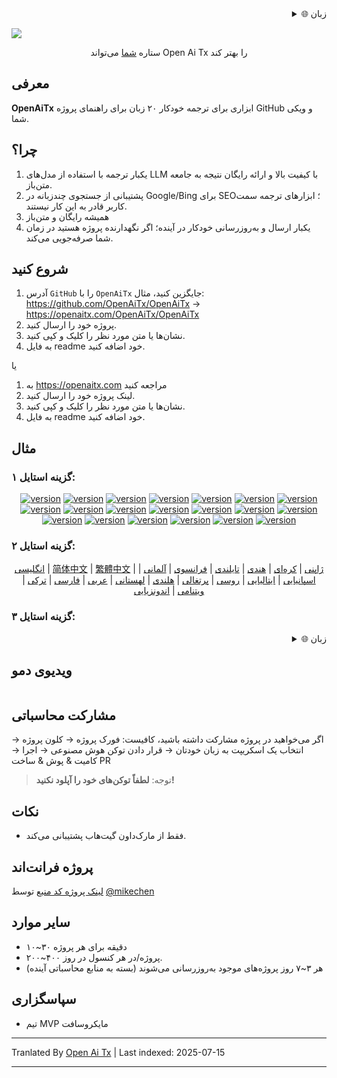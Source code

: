 <div align="right" >
  <details>
    <summary >🌐 زبان</summary>
    <div>
      <div align="right">
        <p><a href="https://openaitx.github.io/view.html?user=OpenAiTx&project=OpenAiTx&lang=en">انگلیسی</a></p>
        <p><a href="https://openaitx.github.io/view.html?user=OpenAiTx&project=OpenAiTx&lang=zh-CN">简体中文</a></p>
        <p><a href="https://openaitx.github.io/view.html?user=OpenAiTx&project=OpenAiTx&lang=zh-TW">繁體中文</a></p>
        <p><a href="https://openaitx.github.io/view.html?user=OpenAiTx&project=OpenAiTx&lang=ja">ژاپنی</a></p>
        <p><a href="https://openaitx.github.io/view.html?user=OpenAiTx&project=OpenAiTx&lang=ko">کره‌ای</a></p>
        <p><a href="https://openaitx.github.io/view.html?user=OpenAiTx&project=OpenAiTx&lang=hi">هندی</a></p>
        <p><a href="https://openaitx.github.io/view.html?user=OpenAiTx&project=OpenAiTx&lang=th">تایلندی</a></p>
        <p><a href="https://openaitx.github.io/view.html?user=OpenAiTx&project=OpenAiTx&lang=fr">فرانسوی</a></p>
        <p><a href="https://openaitx.github.io/view.html?user=OpenAiTx&project=OpenAiTx&lang=de">آلمانی</a></p>
        <p><a href="https://openaitx.github.io/view.html?user=OpenAiTx&project=OpenAiTx&lang=es">اسپانیایی</a></p>
        <p><a href="https://openaitx.github.io/view.html?user=OpenAiTx&project=OpenAiTx&lang=it">ایتالیایی</a></p>
        <p><a href="https://openaitx.github.io/view.html?user=OpenAiTx&project=OpenAiTx&lang=ru">روسی</a></p>
        <p><a href="https://openaitx.github.io/view.html?user=OpenAiTx&project=OpenAiTx&lang=pt">پرتغالی</a></p>
        <p><a href="https://openaitx.github.io/view.html?user=OpenAiTx&project=OpenAiTx&lang=nl">هلندی</a></p>
        <p><a href="https://openaitx.github.io/view.html?user=OpenAiTx&project=OpenAiTx&lang=pl">لهستانی</a></p>
        <p><a href="https://openaitx.github.io/view.html?user=OpenAiTx&project=OpenAiTx&lang=ar">عربی</a></p>
        <p><a href="https://openaitx.github.io/view.html?user=OpenAiTx&project=OpenAiTx&lang=fa">فارسی</a></p>
        <p><a href="https://openaitx.github.io/view.html?user=OpenAiTx&project=OpenAiTx&lang=tr">ترکی</a></p>
        <p><a href="https://openaitx.github.io/view.html?user=OpenAiTx&project=OpenAiTx&lang=vi">ویتنامی</a></p>
        <p><a href="https://openaitx.github.io/view.html?user=OpenAiTx&project=OpenAiTx&lang=id">اندونزیایی</a></p>
      </div>
    </div>
  </details>
</div>

![](https://openaitx.github.io/logo_crop.png)



<div align="center">
 ستاره <a href="https://github.com/OpenAiTx/OpenAiTx">شما</a> می‌تواند Open Ai Tx را بهتر کند
</div>


## معرفی

**OpenAiTx** ابزاری برای ترجمه خودکار ۲۰ زبان برای راهنمای پروژه GitHub و ویکی شما.

## چرا؟

1. یکبار ترجمه با استفاده از مدل‌های LLM با کیفیت بالا و ارائه رایگان نتیجه به جامعه متن‌باز.
2. پشتیبانی از جستجوی چندزبانه در Google/Bing برای SEO؛ ابزارهای ترجمه سمت کاربر قادر به این کار نیستند.
3. همیشه رایگان و متن‌باز
4. یکبار ارسال و به‌روزرسانی خودکار در آینده؛ اگر نگهدارنده پروژه هستید در زمان شما صرفه‌جویی می‌کند.


## شروع کنید

1. آدرس `GitHub` را با `OpenAiTx` جایگزین کنید، مثال: https://github.com/OpenAiTx/OpenAiTx → https://openaitx.com/OpenAiTx/OpenAiTx  
2. پروژه خود را ارسال کنید.
3. نشان‌ها یا متن مورد نظر را کلیک و کپی کنید.
4. به فایل readme خود اضافه کنید.

یا

1. به https://openaitx.com مراجعه کنید
2. لینک پروژه خود را ارسال کنید.
3. نشان‌ها یا متن مورد نظر را کلیک و کپی کنید.
4. به فایل readme خود اضافه کنید.

## مثال

### گزینه استایل ۱:

<div align="center"><p><a href="https://openaitx.github.io/view.html?user=OpenAiTx&project=OpenAiTx&lang=en"><img src="https://img.shields.io/badge/EN-white" alt="version"></a> <a href="https://openaitx.github.io/view.html?user=OpenAiTx&project=OpenAiTx&lang=zh-CN"><img src="https://img.shields.io/badge/简中-white" alt="version"></a> <a href="https://openaitx.github.io/view.html?user=OpenAiTx&project=OpenAiTx&lang=zh-TW"><img src="https://img.shields.io/badge/繁中-white" alt="version"></a> <a href="https://openaitx.github.io/view.html?user=OpenAiTx&project=OpenAiTx&lang=ja"><img src="https://img.shields.io/badge/日本語-white" alt="version"></a> <a href="https://openaitx.github.io/view.html?user=OpenAiTx&project=OpenAiTx&lang=ko"><img src="https://img.shields.io/badge/한국어-white" alt="version"></a> <a href="https://openaitx.github.io/view.html?user=OpenAiTx&project=OpenAiTx&lang=hi"><img src="https://img.shields.io/badge/हिन्दी-white" alt="version"></a> <a href="https://openaitx.github.io/view.html?user=OpenAiTx&project=OpenAiTx&lang=th"><img src="https://img.shields.io/badge/ไทย-white" alt="version"></a> <a href="https://openaitx.github.io/view.html?user=OpenAiTx&project=OpenAiTx&lang=fr"><img src="https://img.shields.io/badge/Français-white" alt="version"></a> <a href="https://openaitx.github.io/view.html?user=OpenAiTx&project=OpenAiTx&lang=de"><img src="https://img.shields.io/badge/Deutsch-white" alt="version"></a> <a href="https://openaitx.github.io/view.html?user=OpenAiTx&project=OpenAiTx&lang=es"><img src="https://img.shields.io/badge/Español-white" alt="version"></a> <a href="https://openaitx.github.io/view.html?user=OpenAiTx&project=OpenAiTx&lang=it"><img src="https://img.shields.io/badge/Italiano-white" alt="version"></a> <a href="https://openaitx.github.io/view.html?user=OpenAiTx&project=OpenAiTx&lang=ru"><img src="https://img.shields.io/badge/Русский-white" alt="version"></a> <a href="https://openaitx.github.io/view.html?user=OpenAiTx&project=OpenAiTx&lang=pt"><img src="https://img.shields.io/badge/Português-white" alt="version"></a> <a href="https://openaitx.github.io/view.html?user=OpenAiTx&project=OpenAiTx&lang=nl"><img src="https://img.shields.io/badge/Nederlands-white" alt="version"></a> <a href="https://openaitx.github.io/view.html?user=OpenAiTx&project=OpenAiTx&lang=pl"><img src="https://img.shields.io/badge/Polski-white" alt="version"></a> <a href="https://openaitx.github.io/view.html?user=OpenAiTx&project=OpenAiTx&lang=ar"><img src="https://img.shields.io/badge/العربية-white" alt="version"></a> <a href="https://openaitx.github.io/view.html?user=OpenAiTx&project=OpenAiTx&lang=fa"><img src="https://img.shields.io/badge/فارسی-white" alt="version"></a> <a href="https://openaitx.github.io/view.html?user=OpenAiTx&project=OpenAiTx&lang=tr"><img src="https://img.shields.io/badge/Türkçe-white" alt="version"></a> <a href="https://openaitx.github.io/view.html?user=OpenAiTx&project=OpenAiTx&lang=vi"><img src="https://img.shields.io/badge/Tiếng Việt-white" alt="version"></a> <a href="https://openaitx.github.io/view.html?user=OpenAiTx&project=OpenAiTx&lang=id"><img src="https://img.shields.io/badge/Bahasa Indonesia-white" alt="version"></a> </p></div>

### گزینه استایل ۲:

<p align="center">
  <a href="https://openaitx.github.io/view.html?user=OpenAiTx&project=OpenAiTx&lang=en">انگلیسی</a> |
  <a href="https://openaitx.github.io/view.html?user=OpenAiTx&project=OpenAiTx&lang=zh-CN">简体中文</a> |
  <a href="https://openaitx.github.io/view.html?user=OpenAiTx&project=OpenAiTx&lang=zh-TW">繁體中文</a> |
  <a href="https://openaitx.github.io/view.html?user=OpenAiTx&project=OpenAiTx&lang=ja">ژاپنی</a> |
  <a href="https://openaitx.github.io/view.html?user=OpenAiTx&project=OpenAiTx&lang=ko">کره‌ای</a> |
  <a href="https://openaitx.github.io/view.html?user=OpenAiTx&project=OpenAiTx&lang=hi">هندی</a> |
  <a href="https://openaitx.github.io/view.html?user=OpenAiTx&project=OpenAiTx&lang=th">تایلندی</a> |
  <a href="https://openaitx.github.io/view.html?user=OpenAiTx&project=OpenAiTx&lang=fr">فرانسوی</a> |
  <a href="https://openaitx.github.io/view.html?user=OpenAiTx&project=OpenAiTx&lang=de">آلمانی</a> |
  <a href="https://openaitx.github.io/view.html?user=OpenAiTx&project=OpenAiTx&lang=es">اسپانیایی</a> |
  <a href="https://openaitx.github.io/view.html?user=OpenAiTx&project=OpenAiTx&lang=it">ایتالیایی</a> |
  <a href="https://openaitx.github.io/view.html?user=OpenAiTx&project=OpenAiTx&lang=ru">روسی</a> |
  <a href="https://openaitx.github.io/view.html?user=OpenAiTx&project=OpenAiTx&lang=pt">پرتغالی</a> |
  <a href="https://openaitx.github.io/view.html?user=OpenAiTx&project=OpenAiTx&lang=nl">هلندی</a> |
  <a href="https://openaitx.github.io/view.html?user=OpenAiTx&project=OpenAiTx&lang=pl">لهستانی</a> |
  <a href="https://openaitx.github.io/view.html?user=OpenAiTx&project=OpenAiTx&lang=ar">عربی</a> |
  <a href="https://openaitx.github.io/view.html?user=OpenAiTx&project=OpenAiTx&lang=fa">فارسی</a> |
  <a href="https://openaitx.github.io/view.html?user=OpenAiTx&project=OpenAiTx&lang=tr">ترکی</a> |
  <a href="https://openaitx.github.io/view.html?user=OpenAiTx&project=OpenAiTx&lang=vi">ویتنامی</a> |
  <a href="https://openaitx.github.io/view.html?user=OpenAiTx&project=OpenAiTx&lang=id">اندونزیایی</a>
</p>

### گزینه استایل ۳:

<div align="right" >
  <details>
<summary >🌐 زبان</summary>
<div>
  <div align="right">
    <p><a href="https://openaitx.github.io/view.html?user=OpenAiTx&project=OpenAiTx&lang=en">انگلیسی</a></p>
    <p><a href="https://openaitx.github.io/view.html?user=OpenAiTx&project=OpenAiTx&lang=zh-CN">简体中文</a></p>
    <p><a href="https://openaitx.github.io/view.html?user=OpenAiTx&project=OpenAiTx&lang=zh-TW">繁體中文</a></p>
    <p><a href="https://openaitx.github.io/view.html?user=OpenAiTx&project=OpenAiTx&lang=ja">ژاپنی</a></p>
    <p><a href="https://openaitx.github.io/view.html?user=OpenAiTx&project=OpenAiTx&lang=ko">کره‌ای</a></p>
    <p><a href="https://openaitx.github.io/view.html?user=OpenAiTx&project=OpenAiTx&lang=hi">هندی</a></p>
    <p><a href="https://openaitx.github.io/view.html?user=OpenAiTx&project=OpenAiTx&lang=th">تایلندی</a></p>
    <p><a href="https://openaitx.github.io/view.html?user=OpenAiTx&project=OpenAiTx&lang=fr">فرانسوی</a></p>
    <p><a href="https://openaitx.github.io/view.html?user=OpenAiTx&project=OpenAiTx&lang=de">آلمانی</a></p>
    <p><a href="https://openaitx.github.io/view.html?user=OpenAiTx&project=OpenAiTx&lang=es">اسپانیایی</a></p>
    <p><a href="https://openaitx.github.io/view.html?user=OpenAiTx&project=OpenAiTx&lang=it">ایتالیایی</a></p>
    <p><a href="https://openaitx.github.io/view.html?user=OpenAiTx&project=OpenAiTx&lang=ru">روسی</a></p>
    <p><a href="https://openaitx.github.io/view.html?user=OpenAiTx&project=OpenAiTx&lang=pt">پرتغالی</a></p>
    <p><a href="https://openaitx.github.io/view.html?user=OpenAiTx&project=OpenAiTx&lang=nl">هلندی</a></p>
    <p><a href="https://openaitx.github.io/view.html?user=OpenAiTx&project=OpenAiTx&lang=pl">لهستانی</a></p>
    <p><a href="https://openaitx.github.io/view.html?user=OpenAiTx&project=OpenAiTx&lang=ar">عربی</a></p>
    <p><a href="https://openaitx.github.io/view.html?user=OpenAiTx&project=OpenAiTx&lang=fa">فارسی</a></p>
    <p><a href="https://openaitx.github.io/view.html?user=OpenAiTx&project=OpenAiTx&lang=tr">ترکی</a></p>
    <p><a href="https://openaitx.github.io/view.html?user=OpenAiTx&project=OpenAiTx&lang=vi">ویتنامی</a></p>
    <p><a href="https://openaitx.github.io/view.html?user=OpenAiTx&project=OpenAiTx&lang=id">اندونزیایی</a></p>
  </div>
</div>
</details>
</div>


## ویدیوی دمو

<a href="https://github.com/user-attachments/assets/a1370023-8924-4d40-9f18-979a334e934d"> 
<img src="https://github.com/user-attachments/assets/f99e18aa-d943-4a88-a40e-2642952e9695"  alt="">
</a>


## مشارکت محاسباتی

اگر می‌خواهید در پروژه مشارکت داشته باشید، کافیست:
فورک پروژه → کلون پروژه → انتخاب یک اسکریپت به زبان خودتان → قرار دادن توکن هوش مصنوعی → اجرا → کامیت & پوش & ساخت PR

> توجه: **لطفاً توکن‌های خود را آپلود نکنید!**

## نکات

- فقط از مارک‌داون گیت‌هاب پشتیبانی می‌کند.

## پروژه فرانت‌اند
[لینک پروژه کد منبع](https://github.com/OpenAiTx/OpenAiTx_FrontEnd) توسط [@mikechen](https://github.com/mikechen-git)

## سایر موارد

- ۱۰~۳۰ دقیقه برای هر پروژه
- ۲۰۰~۴۰۰ پروژه/در هر کنسول در روز.
- هر ۳~۷ روز پروژه‌های موجود به‌روزرسانی می‌شوند (بسته به منابع محاسباتی آینده)



## سپاسگزاری

- تیم MVP مایکروسافت


---

Tranlated By [Open Ai Tx](https://github.com/OpenAiTx/OpenAiTx) | Last indexed: 2025-07-15

---